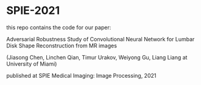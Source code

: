# SPIE-2021
 this repo contains the code for our paper: 
 
 Adversarial Robustness Study of Convolutional Neural Network for Lumbar Disk Shape Reconstruction from MR images 
 
 (Jiasong Chen, Linchen Qian, Timur Urakov, Weiyong Gu, Liang Liang at University of Miami)
 
 published at SPIE Medical Imaging: Image Processing, 2021
